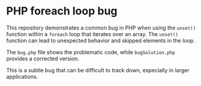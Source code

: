 # PHP foreach loop bug
This repository demonstrates a common bug in PHP when using the `unset()` function within a `foreach` loop that iterates over an array.  The `unset()` function can lead to unexpected behavior and skipped elements in the loop.

The `bug.php` file shows the problematic code, while `bugSolution.php` provides a corrected version.

This is a subtle bug that can be difficult to track down, especially in larger applications.